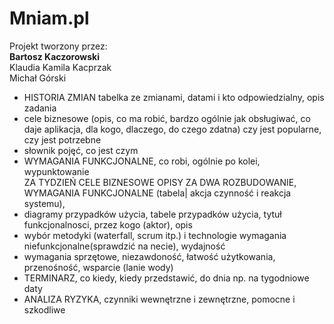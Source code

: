 # Mniam.pl
Projekt tworzony przez: </br>
<b>Bartosz Kaczorowski</b> </br>
Klaudia Kamila Kacprzak </br>
Michał Górski </br>

- HISTORIA ZMIAN tabelka ze zmianami, datami i kto odpowiedzialny, opis zadania </br>
- cele biznesowe (opis, co ma robić, bardzo ogólnie jak obsługiwać, co daje aplikacja, dla kogo, dlaczego, do czego zdatna)
  czy jest popularne, czy jest potrzebne </br>
- słownik pojęć, co jest czym </br>
- WYMAGANIA FUNKCJONALNE, co robi, ogólnie po kolei, wypunktowanie </br>
ZA TYDZIEŃ CELE BIZNESOWE OPISY
ZA DWA ROZBUDOWANIE, WYMAGANIA FUNKCJONALNE (tabela| akcja czynność i reakcja systemu), 
- diagramy przypadków użycia, tabele przypadków użycia, 
  tytuł funkcjonalnosci, przez kogo (aktor), opis </br>
- wybór metodyki (waterfall, scrum itp.) i technologie
wymagania niefunkcjonalne(sprawdzić na necie), wydajność </br>
- wymagania sprzętowe, niezawdoność, łatwość użytkowania, przenośność, wsparcie (lanie wody) </br>
- TERMINARZ, co kiedy, kiedy przedstawić, do dnia np. na tygodniowe daty </br>
- ANALIZA RYZYKA, czynniki wewnętrzne i zewnętrzne, pomocne i szkodliwe </br>
